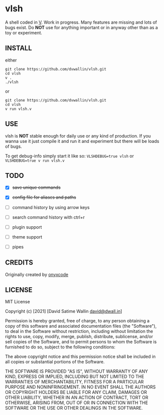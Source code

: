 # vlsh
A shell coded in [V](https://vlang.io). Work in progress.
Many features are missing and lots of bugs exist. Do **NOT** use for anything important or in anyway other than as a toy or experiment.


## INSTALL
either
```
git clone https://github.com/dvwallin/vlsh.git
cd vlsh
v .
./vlsh
```

or
```
git clone https://github.com/dvwallin/vlsh.git
cd vlsh
v run vlsh.v
```

## USE
vlsh is **NOT** stable enough for daily use or any kind of production.
If you wanna use it just compile it and run it and experiment but there will be loads of bugs.

To get debug-info simply start it like so: `VLSHDEBUG=true vlsh` or `VLSHDEBUG=true v run vlsh.v`


## TODO
- [x] ~~save unique commands~~
- [x] ~~config file for aliases and paths~~
- [ ] command history by using arrow keys
- [ ] search command history with ctrl+r
- [ ] plugin support
- [ ] theme support
- [ ] pipes


## CREDITS
Originally created by [onyxcode](https://github.com/onyxcode/vish)


## LICENSE
MIT License

Copyright (c) [2021] [David Satime Wallin <david@dwall.in>]

Permission is hereby granted, free of charge, to any person obtaining a copy
of this software and associated documentation files (the "Software"), to deal
in the Software without restriction, including without limitation the rights
to use, copy, modify, merge, publish, distribute, sublicense, and/or sell
copies of the Software, and to permit persons to whom the Software is
furnished to do so, subject to the following conditions:

The above copyright notice and this permission notice shall be included in all
copies or substantial portions of the Software.

THE SOFTWARE IS PROVIDED "AS IS", WITHOUT WARRANTY OF ANY KIND, EXPRESS OR
IMPLIED, INCLUDING BUT NOT LIMITED TO THE WARRANTIES OF MERCHANTABILITY,
FITNESS FOR A PARTICULAR PURPOSE AND NONINFRINGEMENT. IN NO EVENT SHALL THE
AUTHORS OR COPYRIGHT HOLDERS BE LIABLE FOR ANY CLAIM, DAMAGES OR OTHER
LIABILITY, WHETHER IN AN ACTION OF CONTRACT, TORT OR OTHERWISE, ARISING FROM,
OUT OF OR IN CONNECTION WITH THE SOFTWARE OR THE USE OR OTHER DEALINGS IN THE
SOFTWARE.
